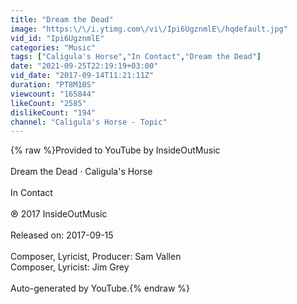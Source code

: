 ```yaml
---
title: "Dream the Dead"
image: "https:\/\/i.ytimg.com\/vi\/Ipi6UgznmlE\/hqdefault.jpg"
vid_id: "Ipi6UgznmlE"
categories: "Music"
tags: ["Caligula's Horse","In Contact","Dream the Dead"]
date: "2021-09-25T22:19:19+03:00"
vid_date: "2017-09-14T11:21:11Z"
duration: "PT8M10S"
viewcount: "165844"
likeCount: "2585"
dislikeCount: "194"
channel: "Caligula's Horse - Topic"
---
```

{% raw %}Provided to YouTube by InsideOutMusic<br /><br />Dream the Dead · Caligula's Horse<br /><br />In Contact<br /><br />℗ 2017 InsideOutMusic<br /><br />Released on: 2017-09-15<br /><br />Composer, Lyricist, Producer: Sam Vallen<br />Composer, Lyricist: Jim Grey<br /><br />Auto-generated by YouTube.{% endraw %}
